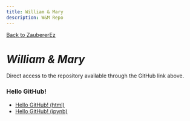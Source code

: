 ```yaml
---
title: William & Mary
description: W&M Repo
---
```

[Back to ZaubererEz](../index.md)

# _William & Mary_

Direct access to the repository available through the GitHub link above. 

### Hello GitHub! 
- [Hello GitHub! (html)]( HelloGitHub.html )
- [Hello GitHub! (ipynb)]( HelloGitHub.ipynb )
